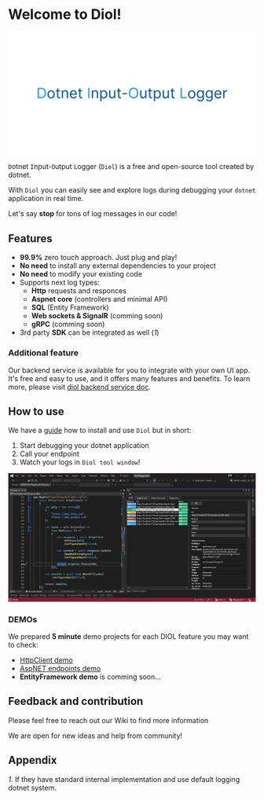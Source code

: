 # Welcome to Diol!

![diol-main-banner](/content/images/diol-main-banner.png)

`D`otnet `I`nput-`O`utput `L`ogger (`Diol`) is a free and open-source tool created by dotnet.

With `Diol` you can easily see and explore logs during debugging your `dotnet` application in real time.

Let's say **stop** for tons of log messages in our code!

## Features

* **99.9%** zero touch approach. Just plug and play!
* **No need** to install any external dependencies to your project
* **No need** to modify your existing code
* Supports next log types:
    * **Http** requests and responces
    * **Aspnet core** (controllers and minimal API)
    * **SQL** (Entity Framework) 
    * **Web sockets & SignalR** (comming soon)
    * **gRPC** (comming soon)
* 3rd party **SDK** can be integrated as well (_1_)

### Additional feature

Our backend service is available for you to integrate with your own UI app. It's free and easy to use, and it offers many features and benefits. To learn more, please visit [diol backend service doc](https://github.com/Dotnet-IO-logger/core/wiki/1.-Diol-backend-service).

## How to use

We have a [guide](https://github.com/Dotnet-IO-logger/core/wiki/1.-Getting-started-guide) how to install and use `Diol` but in short:

1. Start debugging your dotnet application
2. Call your endpoint
3. Watch your logs in `Diol tool window`!

![main](/content/screenshots/main.png)

### DEMOs

We prepared **5 minute** demo projects for each DIOL feature you may want to check:

* [HttpClient demo](https://github.com/Dotnet-IO-logger/Playground/tree/main/source/Diol.Demo/src/Example1HttpLoggingSample)
* [AspNET endpoints demo](https://github.com/Dotnet-IO-logger/Playground/tree/main/source/Diol.Demo/src/Example2AspnetEndpointLoggingSample)
* **EntityFramework demo** is comming soon...

## Feedback and contribution

Please feel free to reach out our Wiki to find more information

We are open for new ideas and help from community!

## Appendix

_1_. If they have standard internal implementation and use default logging dotnet system.